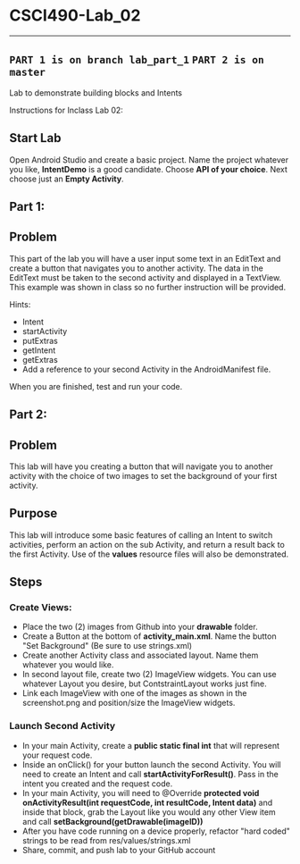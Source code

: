# CSCI490-Lab_02
------------------------------------------
`PART 1 is on branch lab_part_1` 
`PART 2 is on master`
------------------------------------------

Lab to demonstrate building blocks and Intents

Instructions for Inclass Lab 02:

## Start Lab
Open Android Studio and create a basic project. Name the project whatever you like, **IntentDemo** is a good candidate. Choose **API of your choice**. Next choose just an **Empty Activity**.

## Part 1:
## Problem
This part of the lab you will have a user input some text in an EditText and create a button that navigates you to another activity. The data in the EditText must be taken to the second activity and displayed in a TextView. This example was shown in class so no further instruction will be provided. 

Hints:
* Intent
* startActivity
* putExtras
* getIntent
* getExtras
* Add a reference to your second Activity in the AndroidManifest file.

When you are finished, test and run your code. 

## Part 2:
## Problem
This lab will have you creating a button that will navigate you to another activity with the choice of two images to set the background of your first activity.

## Purpose
This lab will introduce some basic features of calling an Intent to switch activities, perform an action on the sub Activity, and return a result back to the first Activity. Use of the **values** resource files will also be demonstrated.  

## Steps
### Create Views:
* Place the two (2) images from Github into your **drawable** folder.
* Create a Button at the bottom of **activity_main.xml**. Name the button "Set Background" (Be sure to use strings.xml)
* Create another Activity class and associated layout. Name them whatever you would like.
* In second layout file, create two (2) ImageView widgets. You can use whatever Layout you desire, but ContstraintLayout works just fine. 
* Link each ImageView with one of the images as shown in the screenshot.png and position/size the ImageView widgets.

### Launch Second Activity
* In your main Activity, create a **public static final int** that will represent your request code.
* Inside an onClick() for your button launch the second Activity. You will need to create an Intent and call **startActivityForResult()**. Pass in the intent you created and the request code.
* In your main Activity, you will need to @Override **protected void onActivityResult(int requestCode, int resultCode, Intent data)** and inside that block, grab the Layout like you would any other View item and call **setBackground(getDrawable(imageID))**
* After you have code running on a device properly, refactor "hard coded" strings to be read from res/values/strings.xml
* Share, commit, and push lab to your GitHub account
